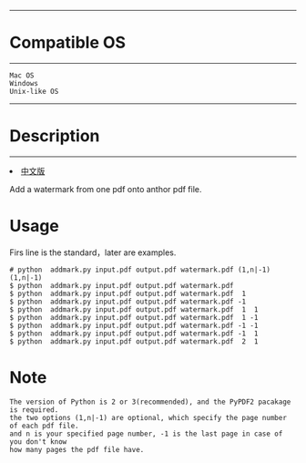 -----------------
# Compatible OS #
-----------------
	Mac OS
	Windows
	Unix-like OS

-------------
# Description #
-------------

<li><a href="README_CN.md">中文版</a></li>

Add a watermark from one pdf onto anthor pdf file. 

# Usage #
Firs line is the standard，later are examples.

	# python  addmark.py input.pdf output.pdf watermark.pdf (1,n|-1) (1,n|-1)
	$ python  addmark.py input.pdf output.pdf watermark.pdf 
	$ python  addmark.py input.pdf output.pdf watermark.pdf  1
	$ python  addmark.py input.pdf output.pdf watermark.pdf -1
	$ python  addmark.py input.pdf output.pdf watermark.pdf  1  1
	$ python  addmark.py input.pdf output.pdf watermark.pdf  1 -1
	$ python  addmark.py input.pdf output.pdf watermark.pdf -1 -1
	$ python  addmark.py input.pdf output.pdf watermark.pdf -1  1
	$ python  addmark.py input.pdf output.pdf watermark.pdf  2  1

# Note #
	The version of Python is 2 or 3(recommended), and the PyPDF2 pacakage is required. 
	the two options (1,n|-1) are optional, which specify the page number of each pdf file. 
	and n is your specified page number, -1 is the last page in case of you don't know 
	how many pages the pdf file have. 
